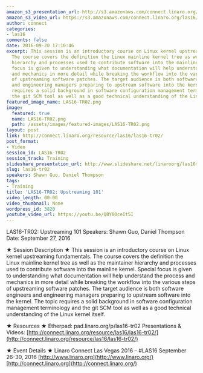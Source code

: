 ```yaml
---
amazon_s3_presentation_url: http://s3.amazonaws.com/connect.linaro.org/las16/Presentations/Tuesday/LAS16-TR02%20-%20Upstreaming%20101.pdf
amazon_s3_video_url: https://s3.amazonaws.com/connect.linaro.org/las16/Videos/Tuesday/LAS16-TR02%20Upstreaming%20101.mp4
author: connect
categories:
- las16
comments: false
date: 2016-09-20 17:10:46
excerpt: This session is an introductory course on Linux kernel upstreaming fundamentals.
  The course covers the definition the Linux mainline kernel tree as well as the maintainer
  hierarchy and processes used to contribute software into the mainline kernel. Special
  focus is given to understanding what documentation will help understand the process
  and mechanics in more detail while breaking the workflow into the various steps
  of upstreaming software patches. The target audience is both software engineers
  and engineering managers preparing to upstream software into the kernel. The topic
  requires a solid background in software configuration management terminology and
  the git SCM tool as well as a good technical understanding of the Linux kernel itself.
featured_image_name: LAS16-TR02.png
image:
  featured: true
  name: LAS16-TR02.png
  path: /assets/images/featured-images/LAS16-TR02.png
layout: post
link: http://connect.linaro.org/resource/las16/las16-tr02/
post_format:
- Video
session_id: LAS16-TR02
session_track: Training
slideshare_presentation_url: http://www.slideshare.net/linaroorg/las16tr02-upstreaming-101
slug: las16-tr02
speakers: Shawn Guo, Daniel Thompson
tags:
- Training
title: 'LAS16-TR02: Upstreaming 101'
video_length: 00:00
video_thumbnail: None
wordpress_id: 3820
youtube_video_url: https://youtu.be/QBY8OceIt5I
---
```


LAS16-TR02: Upstreaming 101
Speakers: Shawn Guo, Daniel Thompson
Date: September 27, 2016

★ Session Description ★
This session is an introductory course on Linux kernel upstreaming fundamentals. The course covers the definition the Linux mainline kernel tree as well as the maintainer hierarchy and processes used to contribute software into the mainline kernel. Special focus is given to understanding what documentation will help understand the process and mechanics in more detail while breaking the workflow into the various steps of upstreaming software patches. The target audience is both software engineers and engineering managers preparing to upstream software into the kernel. The topic requires a solid background in software configuration management terminology and the git SCM tool as well as a good technical understanding of the Linux kernel itself.

★ Resources ★
Etherpad: pad.linaro.org/p/las16-tr02
Presentations & Videos: [http://connect.linaro.org/resource/las16/las16-tr02/](http://connect.linaro.org/resource/las16/las16-tr02/)

★ Event Details ★
Linaro Connect Las Vegas 2016 – #LAS16
September 26-30, 2016
[http://www.linaro.org](http://www.linaro.org/)
[http://connect.linaro.org](http://connect.linaro.org/)